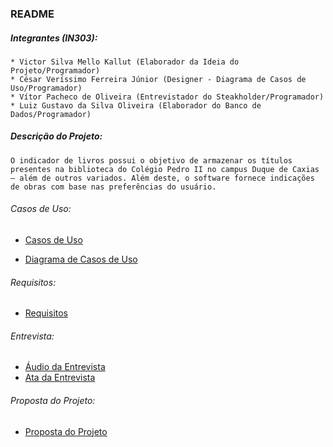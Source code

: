 ### README

##### Integrantes (IN303):
    * Victor Silva Mello Kallut (Elaborador da Ideia do Projeto/Programador)
    * César Veríssimo Ferreira Júnior (Designer - Diagrama de Casos de Uso/Programador)
    * Vítor Pacheco de Oliveira (Entrevistador do Steakholder/Programador)
    * Luiz Gustavo da Silva Oliveira (Elaborador do Banco de Dados/Programador)

##### Descrição do Projeto:
    O indicador de livros possui o objetivo de armazenar os títulos presentes na biblioteca do Colégio Pedro II no campus Duque de Caxias — além de outros variados. Além deste, o software fornece indicações de obras com base nas preferências do usuário.

###### Casos de Uso:
 * <a href="https://github.com/cp2-dc-info-projeto-final/catalogo-livros-cpii/blob/master/Documentacao/Casos%20de%20Uso.md">Casos de Uso</a>
 
 * <a href="https://github.com/cp2-dc-info-projeto-final/catalogo-livros-cpii/blob/master/Documentacao/diagrama%20casos%20de%20uso.png">Diagrama de Casos de Uso</a>

###### Requisitos:
* <a href="https://github.com/cp2-dc-info-projeto-final/catalogo-livros-cpii/blob/master/Documentacao/Requisitos.md">Requisitos</a>

###### Entrevista:
* <a href="https://github.com/cp2-dc-info-projeto-final/catalogo-livros-cpii/blob/master/Documentacao/AUDIO-ENTREVISTA.mp3">Áudio da Entrevista</a>
* <a href="https://github.com/cp2-dc-info-projeto-final/catalogo-livros-cpii/blob/master/Documentacao/entrevista.md">Ata da Entrevista</a>

###### Proposta do Projeto:
* <a href="https://github.com/cp2-dc-info-projeto-final/catalogo-livros-cpii/blob/master/Documentacao/proposta%20projeto%20final.md">Proposta do Projeto</a>




